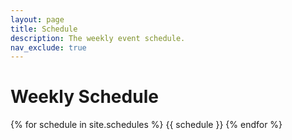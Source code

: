 ```yaml
---
layout: page
title: Schedule
description: The weekly event schedule.
nav_exclude: true
---
```


# Weekly Schedule

{% for schedule in site.schedules %}
{{ schedule }}
{% endfor %}
